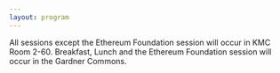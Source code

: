 ```yaml
---
layout: program
---
```


All sessions except the Ethereum Foundation session will occur in KMC Room 2-60.
Breakfast, Lunch and the Ethereum Foundation session will occur in the Gardner Commons.